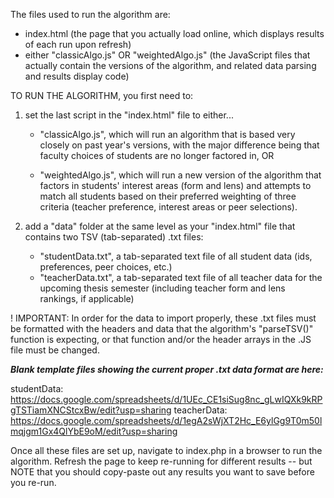 The files used to run the algorithm are:

- index.html (the page that you actually load online, which displays results of each run upon refresh)
- either "classicAlgo.js" OR "weightedAlgo.js" (the JavaScript files that actually contain the versions of the algorithm, and related data parsing and results display code)

TO RUN THE ALGORITHM, you first need to:

1. set the last script in the "index.html" file to either...

	- "classicAlgo.js", which will run an algorithm that is based very closely on past year's versions, with the major difference being that faculty choices of students are no longer factored in, OR

	- "weightedAlgo.js", which will run a new version of the algorithm that factors in students' interest areas (form and lens) and attempts to match all students based on their preferred weighting of three criteria (teacher preference, interest areas or peer selections).

2. add a "data" folder at the same level as your "index.html" file that contains two TSV (tab-separated) .txt files:

	- "studentData.txt", a tab-separated text file of all student data (ids, preferences, peer choices, etc.)
	- "teacherData.txt", a tab-separated text file of all teacher data for the upcoming thesis semester (including teacher form and lens rankings, if applicable)

! IMPORTANT: In order for the data to import properly, these .txt files must be formatted with the headers and data that the algorithm's "parseTSV()" function is expecting, or that function and/or the header arrays in the .JS file must be changed. 

***Blank template files showing the current proper .txt data format are here:***

studentData: https://docs.google.com/spreadsheets/d/1UEc_CE1siSug8nc_gLwIQXk9kRPgTSTiamXNCStcxBw/edit?usp=sharing
teacherData: https://docs.google.com/spreadsheets/d/1egA2sWjXT2Hc_E6ylGg9T0m50lmqjgm1Gx4QlYbE9oM/edit?usp=sharing

Once all these files are set up, navigate to index.php in a browser to run the algorithm. Refresh the page to keep re-running for different results -- but NOTE that you should copy-paste out any results you want to save before you re-run.
	
